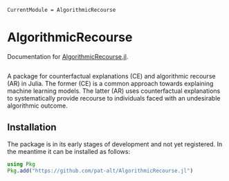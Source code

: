 ```@meta
CurrentModule = AlgorithmicRecourse
```

# AlgorithmicRecourse

Documentation for [AlgorithmicRecourse.jl](https://github.com/pat-alt/AlgorithmicRecourse.jl).

```@index
```

A package for counterfactual explanations (CE) and algorithmic recourse (AR) in Julia. The former (CE) is a common approach towards explaining machine learning models. The latter (AR) uses counterfactual explanations to systematically provide recourse to individuals faced with an undesirable algorithmic outcome. 

## Installation

The package is in its early stages of development and not yet registered. In the meantime it can be installed as follows:

```julia
using Pkg
Pkg.add("https://github.com/pat-alt/AlgorithmicRecourse.jl")
```
